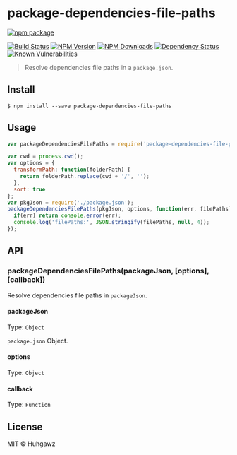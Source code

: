 # package-dependencies-file-paths

[![npm package](https://nodei.co/npm/package-dependencies-file-paths.png?downloads=true&downloadRank=true&stars=true)](https://nodei.co/npm/package-dependencies-file-paths/)

[![Build Status](https://travis-ci.org/huhgawz/package-dependencies-file-paths.svg?branch=master)](https://travis-ci.org/huhgawz/package-dependencies-file-paths)
[![NPM Version](http://img.shields.io/npm/v/package-dependencies-file-paths.svg?style=flat)](https://www.npmjs.org/package/package-dependencies-file-paths)
[![NPM Downloads](https://img.shields.io/npm/dm/package-dependencies-file-paths.svg?style=flat)](https://www.npmjs.org/package/package-dependencies-file-paths)
[![Dependency Status](https://img.shields.io/david/huhgawz/package-dependencies-file-paths.svg?style=flat-square)](https://david-dm.org/huhgawz/package-dependencies-file-paths)
[![Known Vulnerabilities](https://snyk.io/test/npm/package-dependencies-file-paths/badge.svg?style=flat-square)](https://snyk.io/test/npm/package-dependencies-file-paths)

> Resolve dependencies file paths in a `package.json`.

## Install

```
$ npm install --save package-dependencies-file-paths
```

## Usage

```js
var packageDependenciesFilePaths = require('package-dependencies-file-paths');

var cwd = process.cwd();
var options = {
  transformPath: function(folderPath) {
    return folderPath.replace(cwd + '/', '');
  },
  sort: true
};
var pkgJson = require('./package.json');
packageDependenciesFilePaths(pkgJson, options, function(err, filePaths) {
  if(err) return console.error(err);
  console.log('filePaths:', JSON.stringify(filePaths, null, 4));
});
```

## API

### packageDependenciesFilePaths(packageJson, [options], [callback])

Resolve dependencies file paths in `packageJson`.

#### packageJson

Type: `Object`

`package.json` Object.

#### options

Type: `Object`

#### callback

Type: `Function`

## License

MIT © Huhgawz
